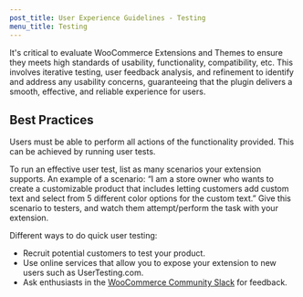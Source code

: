```yaml
---
post_title: User Experience Guidelines - Testing
menu_title: Testing
---
```


It's critical to evaluate WooCommerce Extensions and Themes to ensure they meets high standards of usability, functionality, compatibility, etc. This involves iterative testing, user feedback analysis, and refinement to identify and address any usability concerns, guaranteeing that the plugin delivers a smooth, effective, and reliable experience for users.

## Best Practices

Users must be able to perform all actions of the functionality provided. This can be achieved by running user tests.

To run an effective user test, list as many scenarios your extension supports. An example of a scenario: “I am a store owner who wants to create a customizable product that includes letting customers add custom text and select from 5 different color options for the custom text.” Give this scenario to testers, and watch them attempt/perform the task with your extension.

Different ways to do quick user testing:

- Recruit potential customers to test your product.
- Use online services that allow you to expose your extension to new users such as UserTesting.com.
- Ask enthusiasts in the [WooCommerce Community Slack](https://woocommerce.com/community-slack/) for feedback.
